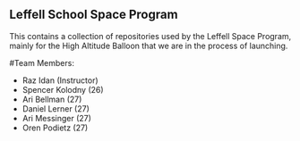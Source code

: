 ## Leffell School Space Program

This contains a collection of repositories used by the Leffell Space Program, mainly for the High Altitude Balloon that we are in the process of launching.

#Team Members:
- Raz Idan (Instructor)
- Spencer Kolodny (26)
- Ari Bellman (27)
- Daniel Lerner (27)
- Ari Messinger (27)
- Oren Podietz (27)
<!--

**Here are some ideas to get you started:**

🙋‍♀️ A short introduction - what is your organization all about?
🌈 Contribution guidelines - how can the community get involved?
👩‍💻 Useful resources - where can the community find your docs? Is there anything else the community should know?
🍿 Fun facts - what does your team eat for breakfast?
🧙 Remember, you can do mighty things with the power of [Markdown](https://docs.github.com/github/writing-on-github/getting-started-with-writing-and-formatting-on-github/basic-writing-and-formatting-syntax)
-->
